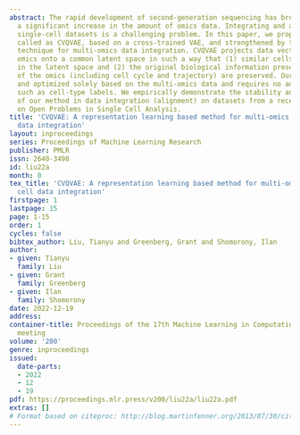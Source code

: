 ```yaml
---
abstract: The rapid development of second-generation sequencing has brought about
  a significant increase in the amount of omics data. Integrating and analyzing these
  single-cell datasets is a challenging problem. In this paper, we propose a new model,
  called as CVQVAE, based on a cross-trained VAE, and strengthened by the Vector Quantization
  technique for multi-omics data integration. CVQVAE projects data vectors from different
  omics onto a common latent space in such a way that (1) similar cells are close
  in the latent space and (2) the original biological information present in each
  of the omics (including cell cycle and trajectory) are preserved. Our model is trained
  and optimized solely based on the multi-omics data and requires no additional information
  such as cell-type labels. We empirically demonstrate the stability and efficiency
  of our method in data integration (alignment) on datasets from a recent competition
  on Open Problems in Single Cell Analysis.
title: 'CVQVAE: A representation learning based method for multi-omics single cell
  data integration'
layout: inproceedings
series: Proceedings of Machine Learning Research
publisher: PMLR
issn: 2640-3498
id: liu22a
month: 0
tex_title: 'CVQVAE: A representation learning based method for multi-omics single
  cell data integration'
firstpage: 1
lastpage: 15
page: 1-15
order: 1
cycles: false
bibtex_author: Liu, Tianyu and Greenberg, Grant and Shomorony, Ilan
author:
- given: Tianyu
  family: Liu
- given: Grant
  family: Greenberg
- given: Ilan
  family: Shomorony
date: 2022-12-19
address:
container-title: Proceedings of the 17th Machine Learning in Computational Biology
  meeting
volume: '200'
genre: inproceedings
issued:
  date-parts:
  - 2022
  - 12
  - 19
pdf: https://proceedings.mlr.press/v200/liu22a/liu22a.pdf
extras: []
# Format based on citeproc: http://blog.martinfenner.org/2013/07/30/citeproc-yaml-for-bibliographies/
---
```

